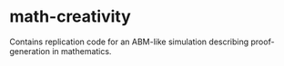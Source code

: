 # math-creativity
Contains replication code for an ABM-like simulation describing proof-generation in mathematics.
